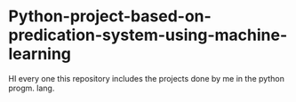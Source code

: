 # Python-project-based-on-predication-system-using-machine-learning

HI every one this repository includes the projects done by me in the python progm. lang.
